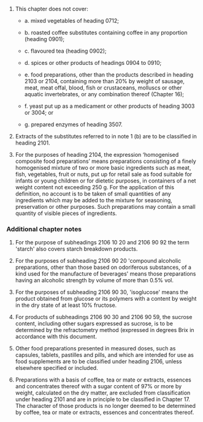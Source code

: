 1. This chapter does not cover:

    - a. mixed vegetables of heading 0712;
    
    - b. roasted coffee substitutes containing coffee in any proportion (heading 0901);
    
    - c. flavoured tea (heading 0902);
    
    - d. spices or other products of headings 0904 to 0910;
    
    - e. food preparations, other than the products described in heading 2103 or 2104, containing more than 20% by weight of sausage, meat, meat offal, blood, fish or crustaceans, molluscs or other aquatic invertebrates, or any combination thereof (Chapter 16);
    
    - f. yeast put up as a medicament or other products of heading 3003 or 3004; or
    
    - g. prepared enzymes of heading 3507.

2. Extracts of the substitutes referred to in note 1 (b) are to be classified in heading 2101.

3. For the purposes of heading 2104, the expression ‘homogenised composite food preparations’ means preparations consisting of a finely homogenised mixture of two or more basic ingredients such as meat, fish, vegetables, fruit or nuts, put up for retail sale as food suitable for infants or young children or for dietetic purposes, in containers of a net weight content not exceeding 250 g. For the application of this definition, no account is to be taken of small quantities of any ingredients which may be added to the mixture for seasoning, preservation or other purposes. Such preparations may contain a small quantity of visible pieces of ingredients.

### Additional chapter notes

1. For the purpose of subheadings 2106 10 20 and 2106 90 92 the term 'starch' also covers starch breakdown products.

2. For the purposes of subheading 2106 90 20 'compound alcoholic preparations, other than those based on odoriferous substances, of a kind used for the manufacture of beverages' means those preparations having an alcoholic strength by volume of more than 0.5% vol.

3. For the purposes of subheading 2106 90 30, 'isoglucose' means the product obtained from glucose or its polymers with a content by weight in the dry state of at least 10% fructose.

4. For products of subheadings 2106 90 30 and 2106 90 59, the sucrose content, including other sugars expressed as sucrose, is to be determined by the refractometry method (expressed in degrees Brix in accordance with this document.

5. Other food preparations presented in measured doses, such as capsules, tablets, pastilles and pills, and which are intended for use as food supplements are to be classified under heading 2106, unless elsewhere specified or included.

6. Preparations with a basis of coffee, tea or mate or extracts, essences and concentrates thereof with a sugar content of 97% or more by weight, calculated on the dry matter, are excluded from classification under heading 2101 and are in principle to be classified in Chapter 17. The character of those products is no longer deemed to be determined by coffee, tea or mate or extracts, essences and concentrates thereof.
